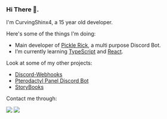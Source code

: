 ### Hi There 👋.

I'm CurvingShinx4, a 15 year old developer.

Here's some of the things I'm doing:

* Main developer of [Pickle Rick](https://discordapp.com/oauth2/authorize?client_id=726948661996552202&scope=bot&permissions=2146958847), a multi purpose Discord Bot.
* I’m currently learning [TypeScript](https://www.typescriptlang.org/) and [React](https://reactjs.org/).

Look at some of my other projects:

* [Discord-Webhooks](https://github.com/CurvingSphinx4/discord-webhooks)
* [Pterodactyl Panel Discord Bot](https://github.com/CurvingSphinx4/pterodactyl-discord)
* [StoryBooks](https://github.com/CurvingSphinx4/StoryBooks)

Contact me through: 

[![](https://img.shields.io/twitter/follow/CurvingSphinx4?color=%231DA1F2&logo=twitter&style=for-the-badge)](https://twitter.com/CurvingSphinx4)
[![](https://img.shields.io/badge/CurvingSphinx4%237789-Add%20Me-7289DA?style=social&logo=discord)](https://discord.com/login)
